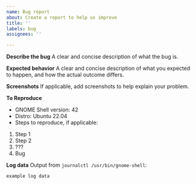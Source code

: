 ```yaml
---
name: Bug report
about: Create a report to help us improve
title: ''
labels: bug
assignees: ''

---
```


**Describe the bug**
A clear and concise description of what the bug is.

**Expected behavior**
A clear and concise description of what you expected to happen, and how the actual outcome differs.

**Screenshots**
If applicable, add screenshots to help explain your problem.

**To Reproduce**
- GNOME Shell version: 42
- Distro: Ubuntu 22.04
- Steps to reproduce, if applicable:
1. Step 1
2. Step 2
3. ???
4. Bug

**Log data**
Output from `journalctl /usr/bin/gnome-shell`:
```
example log data
```
